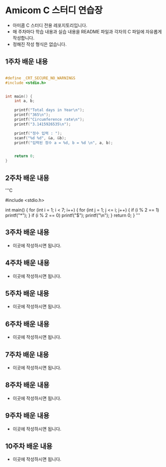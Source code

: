 # Amicom C 스터디 연습장

- 아미콤 C 스터디 전용 레포지토리입니다.
- 매 주차마다 학습 내용과 실습 내용을 README 파일과 각자의 C 파일에 자유롭게 작성합니다.
- 정해진 작성 형식은 없습니다.

## 1주차 배운 내용
```C

#define _CRT_SECURE_NO_WARNINGS
#include <stdio.h>


int main() {
	int a, b;

	printf("Total days in Year\n");
	printf("365\n");
	printf("Circumference rate\n");
	printf("3.1415926535\n");

	printf("정수 입력 : ");
	scanf("%d %d", &a, &b);
	printf("입력된 정수 a = %d, b = %d \n", a, b);


	return 0;
}

```

## 2주차 배운 내용
'''C

#include <stdio.h>

int main() {
	for (int i = 1; i < 7; i++) {
		for (int j = 1; j <= i; j++) {
			if (i % 2 == 1)
				printf("*");
		}
		if (i % 2 == 0)
			printf("$");
		printf("\n");
	}
	return 0;
}
'''

## 3주차 배운 내용
- 이곳에 작성하시면 됩니다.

## 4주차 배운 내용
- 이곳에 작성하시면 됩니다.

## 5주차 배운 내용
- 이곳에 작성하시면 됩니다.

## 6주차 배운 내용
- 이곳에 작성하시면 됩니다.

## 7주차 배운 내용
- 이곳에 작성하시면 됩니다.

## 8주차 배운 내용
- 이곳에 작성하시면 됩니다.

## 9주차 배운 내용
- 이곳에 작성하시면 됩니다.

## 10주차 배운 내용
- 이곳에 작성하시면 됩니다.
